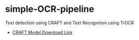 # simple-OCR-pipeline
Text detection using CRAFT and Text Recogintion using TrOCR

- [CRAFT Model Download Link](https://drive.google.com/file/d/1Jk4eGD7crsqCCg9C9VjCLkMN3ze8kutZ/view)